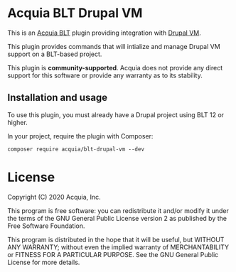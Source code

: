 Acquia BLT Drupal VM
====

This is an [Acquia BLT](https://github.com/acquia/blt) plugin providing integration with [Drupal VM](drupalvm.com).

This plugin provides commands that will intialize and manage Drupal VM support on a BLT-based project.

This plugin is **community-supported**. Acquia does not provide any direct support for this software or provide any warranty as to its stability.

## Installation and usage

To use this plugin, you must already have a Drupal project using BLT 12 or higher.

In your project, require the plugin with Composer:

`composer require acquia/blt-drupal-vm --dev`

# License

Copyright (C) 2020 Acquia, Inc.

This program is free software: you can redistribute it and/or modify it under the terms of the GNU General Public License version 2 as published by the Free Software Foundation.

This program is distributed in the hope that it will be useful, but WITHOUT ANY WARRANTY; without even the implied warranty of MERCHANTABILITY or FITNESS FOR A PARTICULAR PURPOSE.  See the GNU General Public License for more details.

